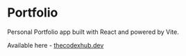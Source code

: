 # Portfolio

Personal Portfolio app built with React and powered by Vite.

Available here - [thecodexhub.dev](thecodexhub.dev)

